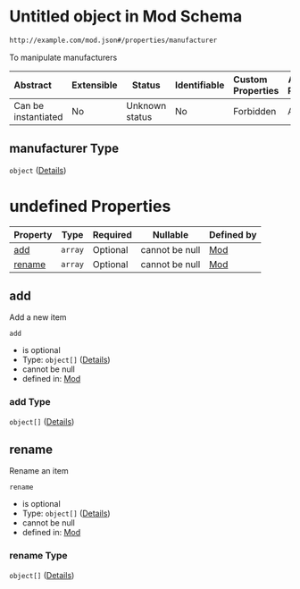 # Untitled object in Mod Schema

```txt
http://example.com/mod.json#/properties/manufacturer
```

To manipulate manufacturers


| Abstract            | Extensible | Status         | Identifiable | Custom Properties | Additional Properties | Access Restrictions | Defined In                                                                 |
| :------------------ | ---------- | -------------- | ------------ | :---------------- | --------------------- | ------------------- | -------------------------------------------------------------------------- |
| Can be instantiated | No         | Unknown status | No           | Forbidden         | Allowed               | none                | [generic.schema.json\*](../out/generic.schema.json "open original schema") |

## manufacturer Type

`object` ([Details](generic-properties-manufacturer.md))

# undefined Properties

| Property          | Type    | Required | Nullable       | Defined by                                                                                                                                |
| :---------------- | ------- | -------- | -------------- | :---------------------------------------------------------------------------------------------------------------------------------------- |
| [add](#add)       | `array` | Optional | cannot be null | [Mod](generic-properties-manufacturer-properties-add.md "http&#x3A;//example.com/mod.json#/properties/manufacturer/properties/add")       |
| [rename](#rename) | `array` | Optional | cannot be null | [Mod](generic-properties-manufacturer-properties-rename.md "http&#x3A;//example.com/mod.json#/properties/manufacturer/properties/rename") |

## add

Add a new item


`add`

-   is optional
-   Type: `object[]` ([Details](generic-properties-manufacturer-properties-add-items.md))
-   cannot be null
-   defined in: [Mod](generic-properties-manufacturer-properties-add.md "http&#x3A;//example.com/mod.json#/properties/manufacturer/properties/add")

### add Type

`object[]` ([Details](generic-properties-manufacturer-properties-add-items.md))

## rename

Rename an item


`rename`

-   is optional
-   Type: `object[]` ([Details](generic-properties-manufacturer-properties-rename-items.md))
-   cannot be null
-   defined in: [Mod](generic-properties-manufacturer-properties-rename.md "http&#x3A;//example.com/mod.json#/properties/manufacturer/properties/rename")

### rename Type

`object[]` ([Details](generic-properties-manufacturer-properties-rename-items.md))
